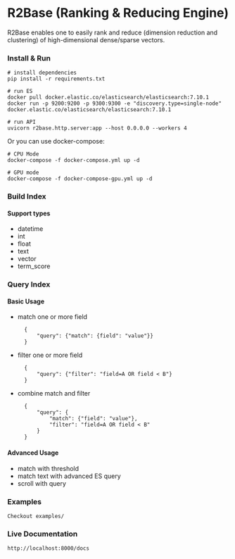 # R2Base (Ranking & Reducing Engine)
R2Base enables one to easily rank and reduce (dimension reduction and clustering) of high-dimensional dense/sparse vectors.


### Install & Run
    # install dependencies
    pip install -r requirements.txt
    
    # run ES
    docker pull docker.elastic.co/elasticsearch/elasticsearch:7.10.1
    docker run -p 9200:9200 -p 9300:9300 -e "discovery.type=single-node" docker.elastic.co/elasticsearch/elasticsearch:7.10.1
    
    # run API
    uvicorn r2base.http.server:app --host 0.0.0.0 --workers 4
   
Or you can use docker-compose:
    
    # CPU Mode
    docker-compose -f docker-compose.yml up -d
    
    # GPU mode
    docker-compose -f docker-compose-gpu.yml up -d

### Build Index
#### Support types
- datetime
- int
- float
- text
- vector
- term_score


### Query Index
#### Basic Usage
- match one or more field

        {
            "query": {"match": {field": "value"}}
        }
- filter one or more field

        {
            "query": {"filter": "field=A OR field < B"}
        }
- combine match and filter

        {
            "query": {
                "match": {"field": "value"},
                "filter": "field=A OR field < B"
            }
        }

#### Advanced Usage

- match with threshold
- match text with advanced ES query
- scroll with query

### Examples
    Checkout examples/
    
### Live Documentation
    http://localhost:8000/docs

    
 

